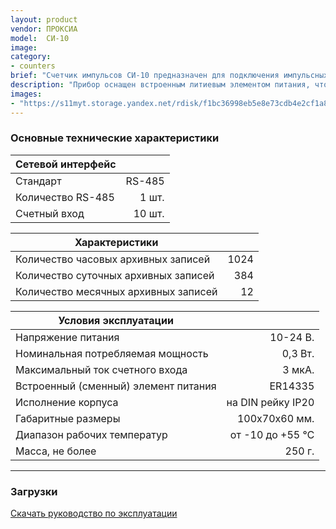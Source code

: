 ```yaml
---
layout: product
vendor: ПРОКСИА
model:  СИ-10
image:
category: 
- counters
brief: "Счетчик импульсов СИ-10 предназначен для подключения импульсных приборов учета (до 10 шт.), первичной обработки, преобразования информации, хранения архивных данных по счетным входам в составе систем диспетчеризации."
description: "Прибор оснащен встроенным литиевым элементом питания, что позволяет СИ-10 продолжать работать в режиме счета импульсов при перерывах в централизованном электропитании. Обмен информацией между СИ-10 и другими программно-аппаратными компонентами систем диспетчеризации производится посредством сети передачи данных на базе проводного интерфейса RS-485. Протокол обмена с счетчиком импульсов предоставляется по запросу)."
images: 
- "https://s11myt.storage.yandex.net/rdisk/f1bc36998eb5e8e73cdb4e2cf1a87b0333a486dcf038479857e929b70e714b96/5e83689b/fKqInKw3d7bLFOeFnMGnhPykL0XNl7rKD3c0SBA5OaBTge9dYpFjGWvugnx2ytFLh_jbhqYAdSlMl2zSEcvEY17omOfl9N9PcNy3tzP7DpCr8npumZHI4midPdWhecNq?uid=1130000031733223&filename=ci-10.png&disposition=inline&hash=&limit=0&content_type=image%2Fpng&owner_uid=1130000031733223&fsize=462235&hid=8f23dffe0870cef3e7a39fa15aa5a6a9&media_type=image&tknv=v2&etag=3147eb6a6a876c9aae2a1f919022053d&rtoken=dLnF20cDB7CT&force_default=yes&ycrid=na-d21e5344ff72b5757a72ee5858a106f8-downloader7h&ts=5a228a2e71cc0&s=f331352086e0213026c4e8681ea271ad52d75d0db8d02f29a6c21cac3ca281a2&pb=U2FsdGVkX1_gtWdNMvoKIKtdKtmogEJIVXJXFrt6yjcn9gQEHGwBxt8hhspwpzjfpgwAzmF1yWySxlZtr2M2fyfJ0eItnlje0IvaLc8ARH7An5MLonLF6zxaxVcaWLC0"
---
```


### Основные технические характеристики

|Сетевой интерфейс||
| ------------- |-------------:|
|Стандарт |RS-485 |
|Количество RS-485 |1 шт.|
|Счетный вход |10 шт.|

|Характеристики||
| ------------- |-------------:|
|Количество часовых архивных записей |1024|
|Количество суточных архивных записей	|384|
|Количество месячных архивных записей	|12|

|Условия эксплуатации||
| ------------- |-------------:|
|Напряжение питания	|10-24 В.|
|Номинальная потребляемая мощность	|0,3 Вт.|
|Максимальный ток счетного входа	|3 мкА.|
|Встроенный (сменный) элемент питания	|ER14335|
|Исполнение корпуса |	на DIN рейку IP20|
|Габаритные размеры	|100х70х60 мм.|
|Диапазон рабочих температур 	|от -10 до +55 ℃|
|Масса, не более	|250 г.|

---

### Загрузки

[Скачать руководство по эксплуатации](https://yadi.sk/i/hpDE191oWddYeQ)
